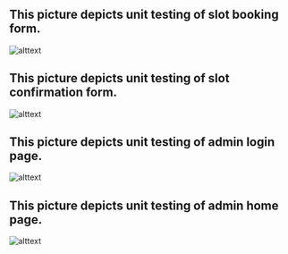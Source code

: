 ## This picture depicts unit testing of slot booking form.
![alttext](https://github.com/TeamYoru/SmartParkingManagementSystem/blob/master/images/slotbooking.jpeg)
## This picture depicts unit testing of slot confirmation form.
![alttext](https://github.com/TeamYoru/SmartParkingManagementSystem/blob/master/images/slotconfirmation.jpeg)
## This picture depicts unit testing of admin login page.
![alttext](https://github.com/TeamYoru/SmartParkingManagementSystem/blob/master/images/admin-login.jpeg)
## This picture depicts unit testing of admin home page.
![alttext](https://github.com/TeamYoru/SmartParkingManagementSystem/blob/master/images/admin-home.jpeg)
